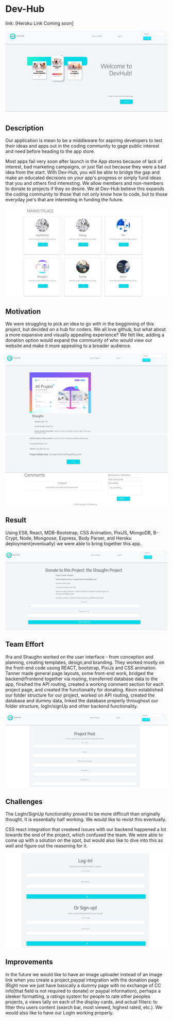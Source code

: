 # Dev-Hub

link: [Heroku Link Coming soon]

![alt-text](client/src/Assets/homePage-screenShot1.JPG)

## Description

Our application is mean to be a middleware for aspiring developers to test their ideas and apps out in the coding community to gage public interest and need before heading to the app store. 

Most apps fail very soon after launch in the App stores because of lack of interest, bad marketing campaigns, or just flat out because they were a bad idea from the start. With Dev-Hub, you will be able to bridge the gap and make an educated decisions on your app's progress or simply fund ideas that you and others find interesting. We allow members and non-members to donate to projects if they so desire. We at Dev-Hub believe this expands the coding community to those that not only know how to code, but to those everyday joe's that are interesting in funding the future.


![alt-text](client/src/Assets/homePage-screenShot2.JPG)

## Motivation

We were struggling to pick an idea to go with in the begginning of this project, but decided on a hub for coders. We all love github, but what about a more expansive and visually appealing experience? We felt like, adding a donation option would expand the community of who would view our website and make it more appealing to a broader audience.

![alt-text](client/src/Assets/homePage-screenShot3.JPG)
![alt-text](client/src/Assets/homePage-screenShot4.JPG)
 
## Result

Using ES6, React, MDB-Bootstrap, CSS Animation, PixiJS, MongoDB, B-Crypt, Node, Mongoose, Express, Body Parser, and Heroku deployment(eventually) we were able to bring together this app. 

![alt-text](client/src/Assets/homePage-screenShot5.JPG)

## Team Effort

Ifra and Shaughn worked on the user interface - from conception and planning, creating templates, design,and branding. They worked mostly on the front-end code usong REACT, bootstrap, PixiJs and CSS animation. Tanner made general page layouts, some front-end work, bridged the backend/frontend together via routing, transferred database data to the app, finsihed the API routing, created a working comment section for each project page, and created the functionality for donating. Kevin established our folder structure for our project, worked on API routing, created the database and dummy data, linked the database properly throughout our folder structure, logIn/signUp and other backend functionality.

![alt-text](client/src/Assets/homePage-screenShot6.JPG)

## Challenges

The LogIn/SignUp functionality proved to be more difficult than originally thought. It is essentially half working. We would like to revist this eventually.

CSS react integration that createed issues with our backend happened a lot towards the end of the project, which confused the team. We were able to come up with a solution on the spot, but would also like to dive into this as well and figure out the reasoning for it. 

![alt-text](client/src/Assets/homePage-screenShot7.JPG)

## Improvements

In the future we would like to have an image uploader instead of an image link when you create a project,paypal integration with the donation page (Right now we just have basically a dummy page with no exchange of CC info[that field is not required to donate] or paypal information), perhaps a sleeker formatting, a ratings system for people to rate other peoples projects, a views tally on each of the display cards, and actual filters: to filter thru users content (search bar, most viewed, highest rated, etc.). We would also like to have our LogIn working properly. 



